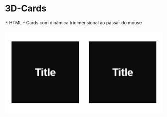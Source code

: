 # 3D-Cards
 🃏 HTML - Cards com dinâmica tridimensional ao passar do mouse

![Preview](./preview.gif)